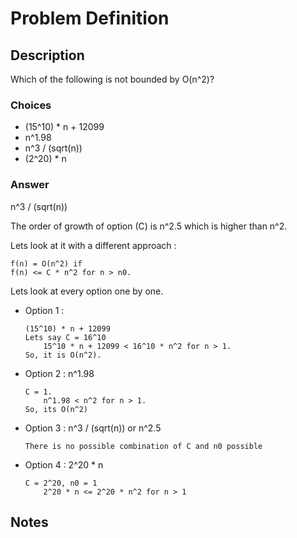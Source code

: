 # Problem Definition

## Description

Which of the following is not bounded by O(n^2)?

### Choices

* (15^10) * n + 12099
* n^1.98
* n^3 / (sqrt(n))
* (2^20) * n

### Answer

n^3 / (sqrt(n))

The order of growth of option (C) is n^2.5 which is higher than n^2.

Lets look at it with a different approach :

```text
f(n) = O(n^2) if
f(n) <= C * n^2 for n > n0.
```

Lets look at every option one by one.

* Option 1 :

    ```text
    (15^10) * n + 12099
    Lets say C = 16^10
        15^10 * n + 12099 < 16^10 * n^2 for n > 1.
    So, it is O(n^2).
    ```

* Option 2 : n^1.98

    ```text
    C = 1.
        n^1.98 < n^2 for n > 1.
    So, its O(n^2)
    ```

* Option 3 : n^3 / (sqrt(n)) or n^2.5

    ```text
    There is no possible combination of C and n0 possible
    ```

* Option 4 : 2^20 * n

    ```text
    C = 2^20, n0 = 1
        2^20 * n <= 2^20 * n^2 for n > 1
    ```

## Notes